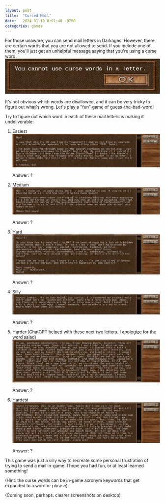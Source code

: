 ```yaml
---
layout: post
title:  "Cursed Mail"
date:   2024-01-10 8:01:48 -0700
categories: games
---
```


For those unaware, you can send mail letters in Darkages. However, there are certain words that you are not allowed to send. If you include one of them, you'll just get an unhelpful message saying that you're using a curse word.
![No Cursing Popup](/public/images/cursed-mail/no-cursing.png)


It's not obvious which words are disallowed, and it can be very tricky to figure out what's wrong. Let's play a "fun" game of guess-the-bad-word!

Try to figure out which word in each of these mail letters is making it undeliverable:


1. Easiest
![1-easy](/public/images/cursed-mail/1-easy.png)

    Answer: ?

2. Medium
![2-medium](/public/images/cursed-mail/2-medium.png)

    Answer: ?

3. Hard
![2-medium](/public/images/cursed-mail/3-hard.png)

    Answer: ?

4. Silly
![2-medium](/public/images/cursed-mail/4-silly.png)

    Answer: ?

5. Harder (ChatGPT helped with these next two letters. I apologize for the word salad)
![2-medium](/public/images/cursed-mail/5-harder.png)

    Answer: ?

6. Hardest
![2-medium](/public/images/cursed-mail/6-hardest.png)

    Answer: ?

This game was just a silly way to recreate some personal frustration of trying to send a mail in-game. I hope you had fun, or at least learned something!

(Hint: the curse words can be in-game acronym keywords that get expanded to a word or phrase)

(Coming soon, perhaps: clearer screenshots on desktop)